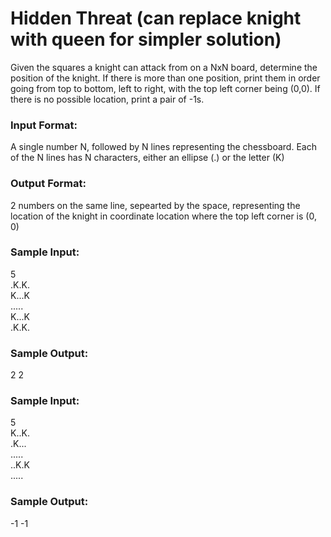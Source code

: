 # Hidden Threat (can replace knight with queen for simpler solution)

Given the squares a knight can attack from on a NxN board, determine the position of the knight. If there is more than one position, print them in order going from top to bottom, left to right, with the top left corner being (0,0). If there is no possible location, print a pair of -1s. 

### Input Format:
A single number N, followed by N lines representing the chessboard. Each of the N lines has N characters, either an ellipse (.) or the letter (K)

### Output Format:
2 numbers on the same line, sepearted by the space, representing the location of the knight in coordinate location where the top left corner is (0, 0)

### Sample Input:
5  
.K.K.  
K...K  
.....  
K...K  
.K.K.  

### Sample Output:  
2 2  

### Sample Input:  
5  
K..K.  
.K...  
.....  
..K.K  
.....  

### Sample Output:  
-1 -1  
